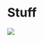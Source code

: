 # Stuff
[![](https://jitpack.io/v/rubenlagus/TelegramBots.svg)](https://jitpack.io/#rubenlagus/TelegramBots)

